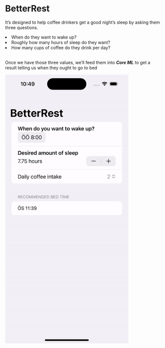 #  BetterRest

<p>It’s designed to help coffee drinkers get a good night’s sleep by asking them three questions.</p> 

<li>When do they want to wake up?</li>
<li>Roughly how many hours of sleep do they want?</li>
<li>How many cups of coffee do they drink per day?</li>

<br />
<p>Once we have those three values, we’ll feed them into <b><i>Core ML</i></b> to get a result telling us when they ought to go to bed</p>

<img src="betterrest.gif" width="400"/>
